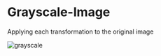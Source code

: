 # Grayscale-Image
Applying each transformation to the original image

![grayscale](https://user-images.githubusercontent.com/18900094/57777747-3d76b680-772b-11e9-8521-a766c75145e1.PNG)

